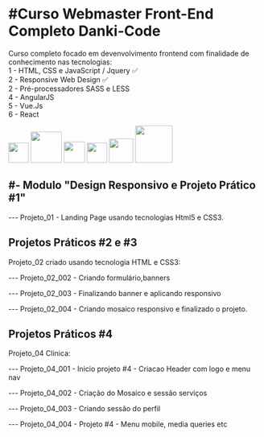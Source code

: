 # #Curso Webmaster Front-End Completo Danki-Code

Curso completo focado em devenvolvimento frontend com finalidade de conhecimento nas tecnologias:  
1 - HTML, CSS e JavaScript / Jquery  ✅️  
2 - Responsive Web Design   ✅️  
2 - Pré-processadores SASS e LESS  
4 - AngularJS  
5 - Vue.Js  
6 - React  
<p align="left">
  <img src="https://user-images.githubusercontent.com/66273229/226023243-f967287f-4d21-448b-b021-e7cea1901e3c.png" width="40">
  <img src="https://user-images.githubusercontent.com/66273229/226043364-8f39db2d-2351-4402-a53e-f0a82f403f2c.png" width="62">
  <img src="https://user-images.githubusercontent.com/66273229/226047070-ae85d108-858d-4572-a949-d4ed2650d479.png" width="42">
  <img src="https://user-images.githubusercontent.com/66273229/226053530-7769eb05-03e5-4916-a97d-a918a48d20c1.png" width="40">
  <img src="https://user-images.githubusercontent.com/66273229/226056925-50ad2fe9-2609-497c-8722-e80d7bf225f3.png" width="48">
  <img src="https://user-images.githubusercontent.com/66273229/226057164-1641f829-cc5a-4819-a82f-dfc78e7aa33f.png" width="74">
</p>

## #- Modulo "Design Responsivo e Projeto Prático #1"
--- Projeto_01 - Landing Page usando tecnologias Html5 e CSS3.



## Projetos Práticos #2 e #3 

Projeto_02 criado usando tecnologia HTML e CSS3:

--- Projeto_02_002 - Criando formulário,banners

--- Projeto_02_003 - Finalizando banner e aplicando responsivo

--- Projeto_02_004 - Criando mosaico responsivo e finalizado o projeto.


## Projetos Práticos #4
Projeto_04 Clinica:

--- Projeto_04_001 - Inicio projeto #4 - Criacao Header com logo e menu nav

--- Projeto_04_002 - Criação do Mosaico e sessão serviços

--- Projeto_04_003 - Criando sessão do perfil

--- Projeto_04_004 - Projeto #4 - Menu mobile, media queries etc
